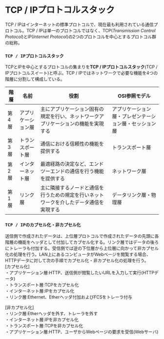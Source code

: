 # TCP / IPプロトコルスタック
TCP / IPはインターネットの標準プロトコルで、現在最も利用されている通信プロトコル。TCP / IPは単一のプロトコルではなく、TCP(*Transmission Control Protocol*)とIP(*Internet Protocol*)の2つのプロトコルを中心とするプロトコル群の総称。

### `TCP / IPプロトコルスタック`
TCPとIPを中心とするプロトコルの集まりを**TCP / IPプロトコルスタック**(TCP / IPプロトコルスイート)と呼ぶ。TCP / IPではネットワークで必要な機能を4つの階層に分割して構成している。

|階層 |名前           |役割                                                                    |OSI参照モデル                                 |
|----|---------------|-----------------------------------------------------------------------|--------------------------------------------|
|第4層|アプリケーション層|主にアプリケーション固有の規定を行い、ネットワークアプリケーションの機能を実現する  |アプリケーション層・プレゼンテーション層・セッション層|
|第3層|トランスポート層  |通信における信頼性の機能を提供する                                          |トランスポート層                               |
|第2層|インターネット層  |最適経路の決定など、エンドツーエンドの通信を行う機能を提供する                   |ネットワーク層                                 |
|第1層|リンク層        |主に隣接するノードと通信を行うための規定を行いネットワークを介したデータ通信を実現する|データリンク層・物理層                          |

### `TCP / IPのカプセル化・非カプセル化`
送信側で作成されたデータは、上位層プロトコルで作成されたデータの先頭に各階層の機能をヘッダとして付加してカプセル化する。リンク層ではデータの後ろにトレーラも付加する。受信側では逆の下位層から上位層に向かって非カプセル化の処理を行う。LAN上にあるコンピュータがWebページを閲覧する場合、HTTPデータに対して次の手順でカプセル化・非カプセル化の処理を行う。  
\[カプセル化]  
・アプリケーション層:HTTP、送信側が閲覧したいURLを入力して実行(HTTPデータ)  
・トランスポート層:TCPをカプセル化  
・インターネット層:IPをカプセル化  
・リンク層:Ethernet、Etherヘッダ付加およびFCSをトレーラ付与  

\[非カプセル化]  
・リンク層:Etherヘッダを外す、トレーラを外す  
・インターネット層:IPを非カプセル化  
・トランスポート層:TCPを非カプセル化  
・アプリケーション層:HTTP、ユーザからWebページの要求を受信(Webサーバ)  
